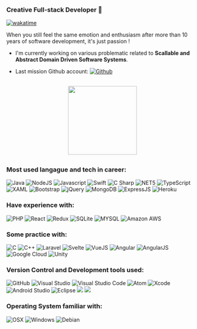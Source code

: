 ### Creative Full-stack Developer 👋

[![wakatime](https://wakatime.com/badge/user/0fe513c0-f0bb-46ec-ae03-349cfdf9019a.svg)](https://wakatime.com/@0fe513c0-f0bb-46ec-ae03-349cfdf9019a)

When you still feel the same emotion and enthusiasm after more than 10 years of software development, it's just passion !

*   I'm currently working on various problematic related to **Scallable and Abstract Domain Driven Software Systems**.

*   Last mission Github account: 
<a href="https://github.com/luidgigromat" ><img alt="Github" src="https://img.shields.io/badge/GitHub-181717?logo=GitHub&logoColor=&style=flat" /> </a>

##

<div align="center">
  <a href="https://github.com/giovanivrech">
    <img height="180em" src="https://github-readme-stats-navy-three.vercel.app/api?username=gromatluidgi&show_icons=true&theme=dracula&include_all_commits=true&count_private=true" />
  </a>  
</div>

##

### Most used langague and tech in career:

<img alt="Java" src="https://img.shields.io/badge/Java-ED8B00?style=for-the-badge&logo=java&logoColor=white" /> <img alt="NodeJS" src="https://img.shields.io/badge/Node.js-43853D?style=for-the-badge&logo=node.js&logoColor=white" /> <img alt="Javascript" src="https://img.shields.io/badge/JavaScript-F7DF1E?style=for-the-badge&logo=javascript&logoColor=black" /> <img alt="Swift" src="https://img.shields.io/badge/Swift-FA7343?style=for-the-badge&logo=swift&logoColor=white" /> <img alt="C Sharp" src="https://img.shields.io/badge/C%23-239120?style=for-the-badge&logo=c-sharp&logoColor=white" /> <img alt="NET5" src="https://img.shields.io/badge/.NET-5C2D91?style=for-the-badge&logo=.net&logoColor=white" /> <img alt="TypeScript" src="https://img.shields.io/badge/C%23-239120?logo=c-sharp&logoColor=white&style=for-the-badge" /> <img alt="XAML" src="https://img.shields.io/badge/XAML-0C54C2?logo=XAML&logoColor=white&style=for-the-badge" /> <img alt="Bootstrap" src="https://img.shields.io/badge/Bootstrap-563D7C?style=for-the-badge&logo=bootstrap&logoColor=white" /> <img alt="jQuery" src="https://img.shields.io/badge/jQuery-0769AD?style=for-the-badge&logo=jquery&logoColor=white" /> <img alt="MongoDB" src="https://img.shields.io/badge/MongoDB-4EA94B?style=for-the-badge&logo=mongodb&logoColor=white" /> <img alt="ExpressJS" src="https://img.shields.io/badge/Express.js-404D59?style=for-the-badge" /> <img alt="Heroku" src="https://img.shields.io/badge/Heroku-430098?style=for-the-badge&logo=heroku&logoColor=white" />

### Have experience with:

<img alt="PHP" src="https://img.shields.io/badge/PHP-777BB4?style=for-the-badge&logo=php&logoColor=white" /> <img alt="React" src="https://img.shields.io/badge/React-20232A?style=for-the-badge&logo=react&logoColor=61DAFB" /> <img alt="Redux" src="https://img.shields.io/badge/Redux-593D88?style=for-the-badge&logo=redux&logoColor=white" /> <img alt="SQLite" src="https://img.shields.io/badge/SQLite-07405E?style=for-the-badge&logo=sqlite&logoColor=white" /> <img alt="MYSQL" src="https://img.shields.io/badge/MySQL-00000F?style=for-the-badge&logo=mysql&logoColor=white" /> <img alt="Amazon AWS" src="https://img.shields.io/badge/Amazon_AWS-232F3E?style=for-the-badge&logo=amazon-aws&logoColor=white" />

### Some practice with:

<img alt="C" src="https://img.shields.io/badge/C-00599C?style=for-the-badge&logo=c&logoColor=white" /> <img alt="C++" src="https://img.shields.io/badge/C%2B%2B-00599C?style=for-the-badge&logo=c%2B%2B&logoColor=white" /> <img alt="Laravel" src="https://img.shields.io/badge/Laravel-FF2D20?style=for-the-badge&logo=laravel&logoColor=white" /> <img alt="Svelte" src="https://img.shields.io/badge/Svelte-4A4A55?style=for-the-badge&logo=svelte&logoColor=FF3E00" /> <img alt="VueJS" src="https://img.shields.io/badge/Vue.js-35495E?style=for-the-badge&logo=vue.js&logoColor=4FC08D" /> <img alt="Angular" src="https://img.shields.io/badge/Angular-DD0031?style=for-the-badge&logo=angular&logoColor=white" /> <img alt="AngularJS" src="https://img.shields.io/badge/AngularJS-E23237?style=for-the-badge&logo=angularjs&logoColor=white" /> <img alt="Google Cloud" src="https://img.shields.io/badge/Google_Cloud-4285F4?style=for-the-badge&logo=google-cloud&logoColor=white" /> <img alt="Unity" src="https://img.shields.io/badge/Unity-100000?style=for-the-badge&logo=unity&logoColor=white" />

### Version Control and Development tools used:

<img alt="GitHub" src="https://img.shields.io/badge/GitHub-181717?logo=github&logoColor=white&style=flat" /> <img alt="Visual Studio" src="https://img.shields.io/badge/Visual Studio-5C2D91?logo=visual+studio&logoColor=white&style=flat" /> <img alt="Visual Studio Code" src="https://img.shields.io/badge/Visual Studio Code-007ACC?logo=visual+studio+code&logoColor=white&style=flat" /> <img alt="Atom" src="https://img.shields.io/badge/Atom-66595C?logo=atom&logoColor=white&style=flat" /> <img alt="Xcode" src="https://img.shields.io/badge/xCode-147EFB?logo=xcode&logoColor=white&style=flat" /> <img alt="Android Studio" src="https://img.shields.io/badge/Android Studio-3DDC84?logo=androidstudio&logoColor=white&style=flat" /> <img alt="Eclipse" src="https://img.shields.io/badge/eclipseide-2C2255?style=flat&logo=eclipseide&logoColor=white" /> <img src="https://img.shields.io/badge/npm-CB3837?style=flat&logo=npm&logoColor=white" /> <img src="https://img.shields.io/badge/Git-F05032?style=flat&logo=git&logoColor=white" />


### Operating System familiar with:

<img alt="OSX" src="https://img.shields.io/badge/OSX-000000?logo=apple&logoColor=white&style=for-the-badge" /> <img alt="Windows" src="https://img.shields.io/badge/Windows-0078D6?style=for-the-badge&logo=windows&logoColor=white" /> <img alt="Debian" src="https://img.shields.io/badge/Debian-A81D33?logo=Debian&logoColor=white&style=for-the-badge" />
